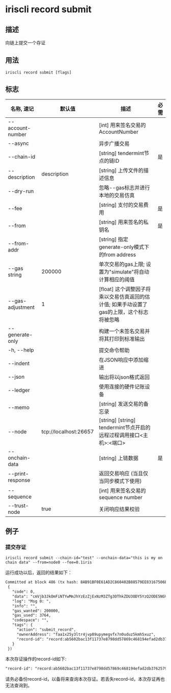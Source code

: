 # iriscli record submit

## 描述

向链上提交一个存证

## 用法

```
iriscli record submit [flags]
```

## 标志

| 名称, 速记        | 默认值                     | 描述                                                                               | 必需      |
| ---------------  | -------------------------- | ---------------------------------------------------------------------------------- | -------- |
| --account-number |                            | [int] 用来签名交易的AccountNumber                                                   |          |
| --async          |                            | 异步广播交易                                                                        |          |
| --chain-id       |                            | [string] tendermint节点的链ID                                                       | 是       |
| --description    | description                | [string] 上传文件的描述信息                                                          |          |
| --dry-run        |                            | 忽略--gas标志并进行本地的交易仿真                                                     |          |
| --fee            |                            | [string] 支付的交易费用                                                              | 是       |
| --from           |                            | [string] 用来签名的私钥名                                                            | 是       |
| --from-addr      |                            | [string] 指定generate-only模式下的from address                                      |          |
| --gas string     | 200000                     | 单次交易的gas上限; 设置为"simulate"将自动计算相应的阈值                                |          |
| --gas-adjustment | 1                          | [float] 这个调整因子将乘以交易仿真返回的估计值; 如果手动设置了gas的上限，这个标志将被忽略 |          |
| --generate-only  |                            | 构建一个未签名交易并将其打印到标准输出                                                 |          |
| -h, --help       |                            | 提交命令帮助                                                                         |          |
| --indent         |                            | 在JSON响应中添加缩进                                                                 |          |
| --json           |                            | 输出将以json格式返回                                                                 |          |
| --ledger         |                            | 使用连接的硬件记账设备                                                                |          |
| --memo           |                            | [string] 发送交易的备忘录                                                            |          |
| --node           | tcp://localhost:26657      | [string] [string] tendermint节点开启的远程过程调用接口\<主机>:\<端口>                  |          |
| --onchain-data   |                            | [string] 上链数据                                                                    | 是      |
| --print-response |                            | 返回交易响应 (当且仅当同步模式下使用)                                                 |          |
| --sequence       |                            | [int] 用来签名交易的sequence number                                                  |          |
| --trust-node     | true                       | 关闭响应结果校验                                                                     |          |

## 例子

### 提交存证

```shell
iriscli record submit --chain-id="test" --onchain-data="this is my on chain data" --from=node0 --fee=0.1iris
```

运行成功以后，返回的结果如下：

```txt
Committed at block 486 (tx hash: 8AB91BF0E61AD2C860402B88579EE83167506E7C3A8597E873976915D82D4F1B, response:
 {
   "code": 0,
   "data": "cmVjb3JkOmFiNTYwMmJhYzEzZjExNzM3ZTg3OThkZDU3ODY5YzQ2ODE5NGVmYWQyZGIzNzYyNTc5NWYxZWZkOGQ5ZDYzYzY=",
   "log": "Msg 0: ",
   "info": "",
   "gas_wanted": 200000,
   "gas_used": 3764,
   "codespace": "",
   "tags": {
     "action": "submit_record",
     "ownerAddress": "faa1x25y3ltr4jvp89upymegvfx7n0uduz5kmh5xuz",
     "record-id": "record:ab5602bac13f11737e8798dd57869c468194efad2db37625795f1efd8d9d63c6"
   }
 })
```

本次存证操作的record-id如下:

```txt
"record-id": "record:ab5602bac13f11737e8798dd57869c468194efad2db37625795f1efd8d9d63c6"
```

请务必备份record-id，以备将来查询本次存证。若丢失record-id，本次存证再也无法查询到。
